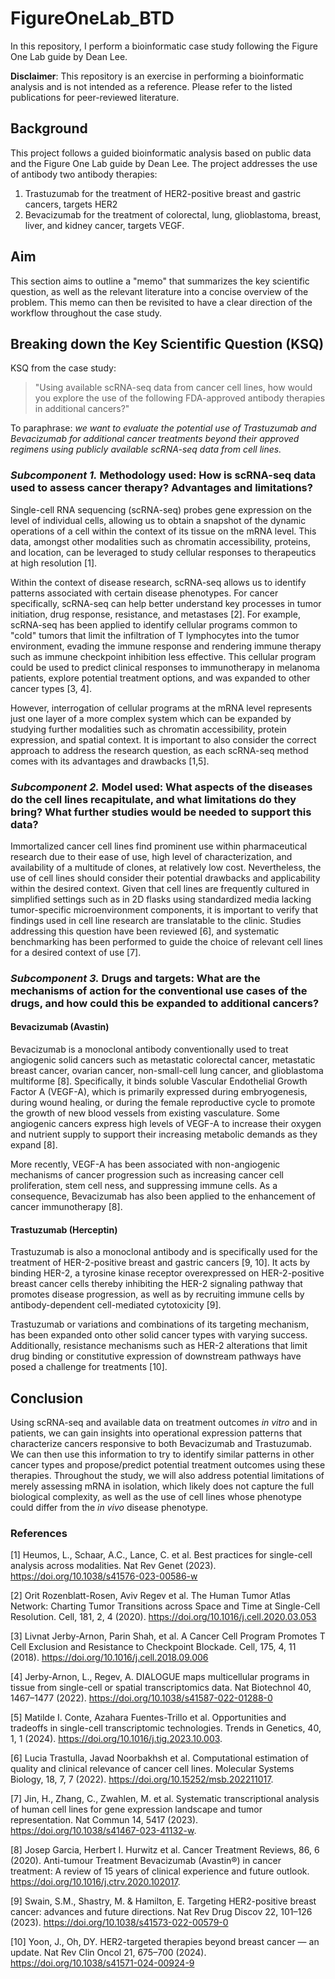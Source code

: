 # FigureOneLab_BTD
In this repository, I perform a bioinformatic case study following the Figure One Lab guide by Dean Lee. 

**__Disclaimer__**: This repository is an exercise in performing a bioinformatic analysis and is not intended as a reference. Please refer to the listed publications for peer-reviewed literature. 

## Background
This project follows a guided bioinformatic analysis based on public data and the Figure One Lab guide by Dean Lee. The project addresses the use of antibody two antibody therapies:
1. Trastuzumab for the treatment of HER2-positive breast and gastric cancers, targets HER2
2. Bevacizumab for the treatment of colorectal, lung, glioblastoma, breast, liver, and kidney cancer, targets VEGF.

## Aim
This section aims to outline a "memo" that summarizes the key scientific question, as well as the relevant literature into a concise overview of the problem. This memo can then be revisited to have a clear direction of the workflow throughout the case study.


## Breaking down the Key Scientific Question (KSQ)
KSQ from the case study: 
>"Using available scRNA-seq data from cancer cell lines, how would you explore the use of the following FDA-approved antibody therapies in additional cancers?" 

To paraphrase: _we want to evaluate the potential use of Trastuzumab and Bevacizumab for additional cancer treatments beyond their approved regimens using publicly available scRNA-seq data from cell lines._

### _Subcomponent 1._ Methodology used: How is scRNA-seq data used to assess cancer therapy? Advantages and limitations?
Single-cell RNA sequencing (scRNA-seq) probes gene expression on the level of individual cells, allowing us to obtain a snapshot of the dynamic operations of a cell within the context of its tissue on the mRNA level. This data, amongst other modalities such as chromatin accessibility, proteins, and location, can be leveraged to study cellular responses to therapeutics at high resolution [1]. 

Within the context of disease research, scRNA-seq allows us to identify patterns associated with certain disease phenotypes. For cancer specifically, scRNA-seq can help better understand key processes in tumor initiation, drug response, resistance, and metastases [2]. For example, scRNA-seq has been applied to identify cellular programs common to "cold" tumors that limit the infiltration of T lymphocytes into the tumor environment, evading the immune response and rendering immune therapy such as immune checkpoint inhibition less effective. This cellular program could be used to predict clinical responses to immunotherapy in melanoma patients, explore potential treatment options, and was expanded to other cancer types [3, 4].

However, interrogation of cellular programs at the mRNA level represents just one layer of a more complex system which can be expanded by studying further modalities such as chromatin accessibility, protein expression, and spatial context. It is important to also consider the correct approach to address the research question, as each scRNA-seq method comes with its advantages and drawbacks [1,5]. 



### _Subcomponent 2._ Model used: What aspects of the diseases do the cell lines recapitulate, and what limitations do they bring? What further studies would be needed to support this data?
Immortalized cancer cell lines find prominent use within pharmaceutical research due to their ease of use, high level of characterization, and availability of a multitude of clones, at relatively low cost. Nevertheless, the use of cell lines should consider their potential drawbacks and applicability within the desired context. Given that cell lines are frequently cultured in simplified settings such as in 2D flasks using standardized media lacking tumor-specific microenvironment components, it is important to verify that findings used in cell line research are translatable to the clinic. Studies addressing this question have been reviewed [6], and systematic benchmarking has been performed to guide the choice of relevant cell lines for a desired context of use [7]. 

### _Subcomponent 3._ Drugs and targets: What are the mechanisms of action for the conventional use cases of the drugs, and how could this be expanded to additional cancers?

#### Bevacizumab (Avastin)
Bevacizumab is a monoclonal antibody conventionally used to treat angiogenic solid cancers such as metastatic colorectal cancer, metastatic breast cancer, ovarian cancer, non-small-cell lung cancer, and glioblastoma multiforme [8]. Specifically, it binds soluble Vascular Endothelial Growth Factor A (VEGF-A), which is primarily expressed during embryogenesis, during wound healing, or during the female reproductive cycle to promote the growth of new blood vessels from existing vasculature. Some angiogenic cancers express high levels of VEGF-A to increase their oxygen and nutrient supply to support their increasing metabolic demands as they expand [8]. 

More recently, VEGF-A has been associated with non-angiogenic mechanisms of cancer progression such as increasing cancer cell proliferation, stem cell ness, and suppressing immune cells. As a consequence, Bevacizumab has also been applied to the enhancement of cancer immunotherapy [8]. 


#### Trastuzumab (Herceptin)
Trastuzumab is also a monoclonal antibody and is specifically used for the treatment of HER-2-positive breast and gastric cancers [9, 10]. It acts by binding HER-2, a tyrosine kinase receptor overexpressed on HER-2-positive breast cancer cells thereby inhibiting the HER-2 signaling pathway that promotes disease progression, as well as by recruiting immune cells by antibody-dependent cell-mediated cytotoxicity [9]. 

Trastuzumab or variations and combinations of its targeting mechanism, has been expanded onto other solid cancer types with varying success. Additionally, resistance mechanisms such as HER-2 alterations that limit drug binding or constitutive expression of downstream pathways have posed a challenge for treatments [10]. 


## Conclusion
Using scRNA-seq and available data on treatment outcomes _in vitro_ and in patients, we can gain insights into operational expression patterns that characterize cancers responsive to both Bevacizumab and Trastuzumab. We can then use this information to try to identify similar patterns in other cancer types and propose/predict potential treatment outcomes using these therapies. Throughout the study, we will also address potential limitations of merely assessing mRNA in isolation, which likely does not capture the full biological complexity, as well as the use of cell lines whose phenotype could differ from the _in vivo_ disease phenotype. 


### References
[1] Heumos, L., Schaar, A.C., Lance, C. et al. Best practices for single-cell analysis across modalities. Nat Rev Genet (2023). https://doi.org/10.1038/s41576-023-00586-w

[2] Orit Rozenblatt-Rosen, Aviv Regev et al. The Human Tumor Atlas Network: Charting Tumor Transitions across Space and Time at Single-Cell Resolution. Cell, 181, 2, 4 (2020). https://doi.org/10.1016/j.cell.2020.03.053

[3] Livnat Jerby-Arnon, Parin Shah, et al. A Cancer Cell Program Promotes T Cell Exclusion and Resistance to Checkpoint Blockade. Cell, 175, 4, 11 (2018). https://doi.org/10.1016/j.cell.2018.09.006

[4] Jerby-Arnon, L., Regev, A. DIALOGUE maps multicellular programs in tissue from single-cell or spatial transcriptomics data. Nat Biotechnol 40, 1467–1477 (2022). https://doi.org/10.1038/s41587-022-01288-0

[5] Matilde I. Conte, Azahara Fuentes-Trillo et al. Opportunities and tradeoffs in single-cell transcriptomic technologies. Trends in Genetics, 40, 1, 1 (2024). https://doi.org/10.1016/j.tig.2023.10.003.

[6] Lucia Trastulla, Javad Noorbakhsh et al. Computational estimation of quality and clinical relevance of cancer cell lines. Molecular Systems Biology, 18, 7, 7 (2022). https://doi.org/10.15252/msb.202211017.

[7] Jin, H., Zhang, C., Zwahlen, M. et al. Systematic transcriptional analysis of human cell lines for gene expression landscape and tumor representation. Nat Commun 14, 5417 (2023). https://doi.org/10.1038/s41467-023-41132-w.

[8] Josep Garcia, Herbert I. Hurwitz et al. Cancer Treatment Reviews, 86, 6 (2020). Anti-tumour Treatment Bevacizumab (Avastin®) in cancer treatment: A review of 15 years of clinical experience and future outlook. https://doi.org/10.1016/j.ctrv.2020.102017.

[9] Swain, S.M., Shastry, M. & Hamilton, E. Targeting HER2-positive breast cancer: advances and future directions. Nat Rev Drug Discov 22, 101–126 (2023). https://doi.org/10.1038/s41573-022-00579-0

[10] Yoon, J., Oh, DY. HER2-targeted therapies beyond breast cancer — an update. Nat Rev Clin Oncol 21, 675–700 (2024). https://doi.org/10.1038/s41571-024-00924-9

